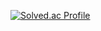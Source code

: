 [![Solved.ac Profile](http://mazassumnida.wtf/api/v2/generate_badge?boj=tsh04031@gmail.com)](https://solved.ac/tsh04031@gmail.com/)
